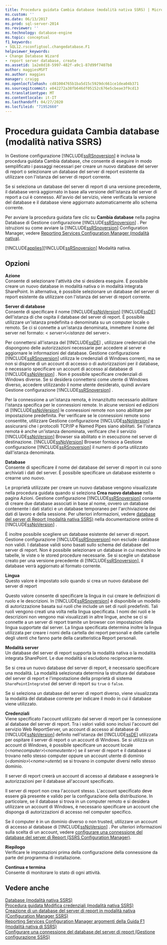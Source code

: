 ```yaml
---
title: Procedura guidata Cambia database (modalità nativa SSRS) | Microsoft Docs
ms.custom: ''
ms.date: 06/13/2017
ms.prod: sql-server-2014
ms.reviewer: ''
ms.technology: database-engine
ms.topic: conceptual
f1_keywords:
- SQL12.rsconfigtool.changedatabase.F1
helpviewer_keywords:
- Change Database Wizard
- report server database, create
ms.assetid: 1a2e8d18-5997-482f-a9c1-87d99f7407b8
author: maggiesMSFT
ms.author: maggies
manager: craigg
ms.openlocfilehash: cd81004765b1ba5d15c5929dc661ce1dea04b371
ms.sourcegitcommit: e042272a38fb646df05152c676e5cbeae3f9cd13
ms.translationtype: MT
ms.contentlocale: it-IT
ms.lasthandoff: 04/27/2020
ms.locfileid: "71952660"
---
```

# <a name="change-database-wizard-ssrs-native-mode"></a>Procedura guidata Cambia database (modalità nativa SSRS)
  In Gestione configurazione [!INCLUDE[ssRSnoversion](../../includes/ssrsnoversion-md.md)] è inclusa la procedura guidata Cambia database, che consente di eseguire in modo semplificato i passaggi necessari per creare un nuovo database del server di report o selezionare un database del server di report esistente da utilizzare con l'istanza del server di report corrente.  
  
 Se si seleziona un database del server di report di una versione precedente, il database verrà aggiornato in base alla versione dell'istanza del server di report a cui è connesso. All'avvio del servizio, viene verificata la versione del database e il database viene aggiornato automaticamente allo schema corrente.  
  
 Per avviare la procedura guidata fare clic su **Cambia database** nella pagina Database di Gestione configurazione [!INCLUDE[ssRSnoversion](../../includes/ssrsnoversion-md.md)] . Per istruzioni su come avviare la [!INCLUDE[ssRSnoversion](../../includes/ssrsnoversion-md.md)] Configuration Manager, vedere [Reporting Services Configuration Manager &#40;modalità nativa&#41;](../../../2014/sql-server/install/reporting-services-configuration-manager-native-mode.md).  
  
 [!INCLUDE[applies](../../includes/applies-md.md)][!INCLUDE[ssRSnoversion](../../includes/ssrsnoversion-md.md)] Modalità nativa.  
  
## <a name="options"></a>Opzioni  
 **Azione**  
 Consente di selezionare l'attività che si desidera eseguire. È possibile creare un nuovo database in modalità nativa o in modalità integrata SharePoint. In alternativa, è possibile selezionare un database del server di report esistente da utilizzare con l'istanza del server di report corrente.  
  
 **Server di database**  
 Consente di specificare il nome [!INCLUDE[ssNoVersion](../../includes/ssnoversion-md.md)] [!INCLUDE[ssDE](../../includes/ssde-md.md)] dell'istanza di che ospita il database del server di report. È possibile utilizzare un'istanza predefinita o denominata su un computer locale o remoto. Se ci si connette a un'istanza denominata, immettere il nome del server nel formato: \< *server*>\\<*istanza* del server>.  
  
 Per connettersi all'istanza del [!INCLUDE[ssDE](../../includes/ssde-md.md)] , utilizzare credenziali che dispongono delle autorizzazioni necessarie per accedere al server e aggiornare le informazioni del database. Gestione configurazione [!INCLUDE[ssRSnoversion](../../includes/ssrsnoversion-md.md)] utilizza le credenziali di Windows correnti, ma se non si dispone di un account di accesso o di autorizzazioni per il database, è necessario specificare un account di accesso al database di [!INCLUDE[ssNoVersion](../../includes/ssnoversion-md.md)] . Non è possibile specificare credenziali di Windows diverse. Se si desidera connettersi come utente di Windows diverso, accedere utilizzando il nome utente desiderato, quindi avviare Gestione configurazione [!INCLUDE[ssRSnoversion](../../includes/ssrsnoversion-md.md)] .  
  
 Per la connessione a un'istanza remota, è innanzitutto necessario abilitare l'istanza specifica per le connessioni remote. In alcune versioni ed edizioni di [!INCLUDE[ssNoVersion](../../includes/ssnoversion-md.md)] le connessioni remote non sono abilitate per impostazione predefinita. Per verificare se le connessioni remote sono consentite, utilizzare Gestione configurazione [!INCLUDE[ssNoVersion](../../includes/ssnoversion-md.md)] e assicurarsi che i protocolli TCP/IP e Named Pipes siano abilitati. Se l'istanza remota è anche un'istanza denominata, verificare che il servizio [!INCLUDE[ssNoVersion](../../includes/ssnoversion-md.md)] Browser sia abilitato e in esecuzione nel server di destinazione. [!INCLUDE[ssNoVersion](../../includes/ssnoversion-md.md)] Browser fornisce a Gestione configurazione [!INCLUDE[ssRSnoversion](../../includes/ssrsnoversion-md.md)] il numero di porta utilizzato dall'istanza denominata.  
  
 **Database**  
 Consente di specificare il nome del database del server di report in cui sono archiviati i dati del server. È possibile specificare un database esistente o crearne uno nuovo.  
  
 Le proprietà utilizzate per creare un nuovo database vengono visualizzate nella procedura guidata quando si seleziona **Crea nuovo database** nella pagina Azioni. Gestione configurazione [!INCLUDE[ssRSnoversion](../../includes/ssrsnoversion-md.md)] consente di creare due database associati in base al nome, ovvero un database contenente i dati statici e un database temporaneo per l'archiviazione dei dati di lavoro e della sessione. Per ulteriori informazioni, vedere [database del server di Report &#40;modalità nativa SSRS&#41;](../../reporting-services/report-server/report-server-database-ssrs-native-mode.md) nella documentazione online di [!INCLUDE[ssNoVersion](../../includes/ssnoversion-md.md)] .  
  
 È inoltre possibile scegliere un database esistente del server di report. Gestione configurazione [!INCLUDE[ssRSnoversion](../../includes/ssrsnoversion-md.md)] non esclude i database non validi. I database validi sono basati sullo schema del database del server di report. Non è possibile selezionare un database in cui manchino le tabelle, le viste o le stored procedure necessarie. Se si sceglie un database creato per una versione precedente di [!INCLUDE[ssRSnoversion](../../includes/ssrsnoversion-md.md)], il database verrà aggiornato al formato corrente.  
  
 **Lingua**  
 Questo valore è impostato solo quando si crea un nuovo database del server di report  
  
 Questo valore consente di specificare la lingua in cui creare le definizioni di ruolo e le descrizioni. In [!INCLUDE[ssRSnoversion](../../includes/ssrsnoversion-md.md)] è disponibile un modello di autorizzazione basata sui ruoli che include un set di ruoli predefiniti. Tali ruoli vengono creati una volta nella lingua specificata. I nomi dei ruoli e le descrizioni non vengono mai visualizzati in altre lingue, anche se ci si connette a un server di report tramite un browser con impostazioni della lingua supportate dal server. La lingua specificata determina inoltre la lingua utilizzata per creare i nomi della cartella dei report personali e delle cartelle degli utenti che fanno parte della caratteristica Report personali.  
  
 **Modalità server**  
 Un database del server di report supporta la modalità nativa o la modalità integrata SharePoint. Le due modalità si escludono reciprocamente.  
  
 Se si crea un nuovo database del server di report, è necessario specificare una modalità. La modalità selezionata determina la struttura del database del server di report e l'impostazione della proprietà di sistema `SharePointIntegrated` del server di report su `true` o `false`.  
  
 Se si seleziona un database del server di report diverso, viene visualizzata la modalità del database corrente per indicare il modo in cui il database viene utilizzato.  
  
 **Credenziali**  
 Viene specificato l'account utilizzato dal server di report per la connessione al database del server di report. Tra i valori validi sono inclusi l'account del servizio Web ReportServer, un account di accesso al database di [!INCLUDE[ssNoVersion](../../includes/ssnoversion-md.md)] definito nell'istanza del [!INCLUDE[ssDE](../../includes/ssde-md.md)] utilizzata per ospitare il server di report o un account di Windows. Se si utilizza un account di Windows, è possibile specificare un account locale (*\<nomecomputer>\\<nomeutente\>*) se il server di report e il database si trovano nello stesso computer oppure un account utente di dominio (*\<dominio>\\<nome\>utente*) se si trovano in computer diversi nello stesso dominio.  
  
 Il server di report creerà un account di accesso al database e assegnerà le autorizzazioni per il database all'account specificato.  
  
 Il server di report non crea l'account stesso. L'account specificato deve essere già presente e valido per la configurazione della distribuzione. In particolare, se il database si trova in un computer remoto e si desidera utilizzare un account di Windows, è necessario specificare un account che disponga di autorizzazioni di accesso nel computer specifico.  
  
 Se il computer è in un dominio diverso o non trusted, utilizzare un account di accesso al database di [!INCLUDE[ssNoVersion](../../includes/ssnoversion-md.md)] . Per ulteriori informazioni sulla scelta di un account, vedere [configurare una connessione del database del server di Report &#40;SSRS Configuration Manager&#41;](../../../2014/sql-server/install/configure-a-report-server-database-connection-ssrs-configuration-manager.md).  
  
 **Riepilogo**  
 Verificare le impostazioni prima della configurazione della connessione da parte del programma di installazione.  
  
 **Continua e termina**  
 Consente di monitorare lo stato di ogni attività.  
  
## <a name="see-also"></a>Vedere anche  
 [Database &#40;modalità nativa SSRS&#41;](../../../2014/sql-server/install/database-ssrs-native-mode.md)   
 [Procedura guidata Modifica credenziali &#40;modalità nativa SSRS&#41;](../../../2014/sql-server/install/change-credentials-wizard-ssrs-native-mode.md)   
 [Creazione di un database del server di report in modalità nativa &#40;Configuration Manager SSRS&#41;](../../reporting-services/install-windows/ssrs-report-server-create-a-native-mode-report-server-database.md)   
 [Reporting Services Configuration Manager argomenti della Guida F1 &#40;modalità nativa di SSRS&#41;](../../../2014/sql-server/install/reporting-services-configuration-manager-f1-help-topics-ssrs-native-mode.md)   
 [Configurare una connessione del database del server di report &#40;Gestione configurazione SSRS&#41;](../../../2014/sql-server/install/configure-a-report-server-database-connection-ssrs-configuration-manager.md)  
  
  
